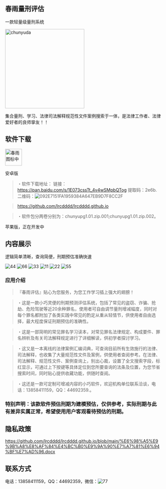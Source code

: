  ## 春雨量刑评估
一款轻量级量刑系统

<img width="256" alt="chunyuda" src="https://user-images.githubusercontent.com/116004005/200174331-8634c4ac-10f6-429e-86b4-5c98b965eaf3.png">



集合量刑、学习、法律司法解释规范性文件案例搜索于一体，是法律工作者、法律爱好者的良师挚友！！

## 软件下载

<img width="54" alt="春雨图标中" src="https://user-images.githubusercontent.com/116004005/200174361-ad68b216-c795-42af-ab2f-a2dd946cb206.png">

 安卓版
> ・软件下载地址：
> 链接：https://pan.baidu.com/s/1E073cssTt_4v4wSMpbQTog 
提取码：2e6b.二维码：![092E7151FA1959384A647EB9D7F8CC2F](https://user-images.githubusercontent.com/116004005/208239110-6e782045-f5c6-4af0-863a-85b4a16dd0af.png)



> https://github.com/lrcdddd/lrcdddd.github.io

> ・软件包分两卷分别为：chunyupg1.01.zip.001;chunyupg1.01.zip.002。


苹果版，正在开发中

## 内容展示

逻辑简单清晰，查询简便，刑期预估准确快速

![44](https://user-images.githubusercontent.com/116004005/200096172-81ee34fa-573c-4ca9-a32b-8dcc72dd4396.jpg)
![66](https://user-images.githubusercontent.com/116004005/200096183-c7c092c9-b2ad-432f-9d1c-60dfdb728d2c.jpg)
![33](https://user-images.githubusercontent.com/116004005/200098292-b7e25cf6-c8c0-4ab7-bcc5-65b980c9ddfa.jpg)
![11](https://user-images.githubusercontent.com/116004005/200096200-a324b233-a82d-4a5f-ae47-36c0c87fa301.jpg)
![22](https://user-images.githubusercontent.com/116004005/200096278-96c7f3ad-0e26-4710-b942-19279fae7825.jpg)
![55](https://user-images.githubusercontent.com/116004005/200096280-5b2a48d6-f195-4357-a266-384a68c6f9fe.jpg)




### 应用介绍

> 『春雨评估』贴心为您服务，为您工作学习插上强大的翅膀！

> ・这是一款小巧灵便的刑期预测评估系统，包括了常见的盗窃、诈骗、抢劫、危险驾驶等近20余种罪名，使用者可自由调节量刑增减幅度，同时对每个罪名都附加了各类实践中常见的酌定从重从轻情节，供使用者自由选择，最大程度保证刑期预估的准确性。

> ・这是一部简明的常见罪名学习读本，对常见罪名法律规定、构成要件、罪名辨析及有关司法解释规定进行了详细解读，供初学者探讨学习。

> ・这又是一本离线的法律案例汇编词典，可查询目前所有生效施行的法律、司法解释，也收集了大量规范性文件及案例，供使用者查阅参考。在法律、司法解释、规范性文件、案例查询上，别出心裁，设置了全文搜索字段，标红显示，可通过上下按键等具体定位到您所要查询的法条及位置，为您节省搜索时间，同时贴心提供收藏功能，供随时查阅。

> ・这还是一款可定制可增减内容的小巧软件，欢迎机构单位联系洽谈，电话：13858411159，QQ：44692359.。

### 特别声明：该款软件预估刑期为建模预估，仅供参考，实际刑期与此有差异实属正常，希望使用用户客观看待预估的刑期。

## 隐私政策
https://github.com/lrcdddd/lrcdddd.github.io/blob/main/%E6%98%A5%E9%9B%A8%E8%AF%84%E4%BC%B0%E9%9A%90%E7%A7%81%E6%94%BF%E7%AD%96.docx

## 联系方式

电话：13858411159，QQ：44692359，微信：![77](https://user-images.githubusercontent.com/116004005/200099408-6de0b159-4086-4519-8907-e230d77dbf2c.jpg)


